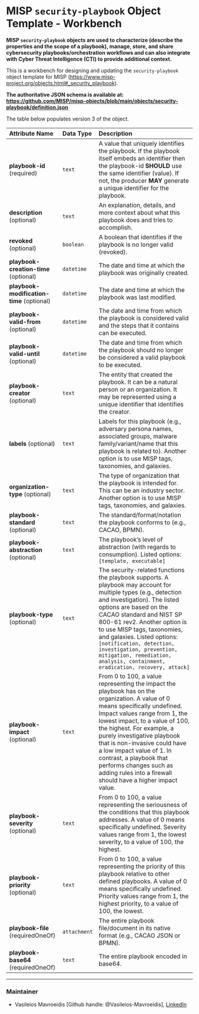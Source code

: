# MISP `security-playbook` Object Template - Workbench

**MISP `security-playbook` objects are used to characterize (describe the properties and the scope of a playbook), manage, store, and share cybersecurity playbooks/orchestration workflows and can also integrate with Cyber Threat Intelligence (CTI) to provide additional context.**

This is a workbench for designing and updating the `security-playbook` object template for MISP (https://www.misp-project.org/objects.html#_security_playbook).

**The authoritative JSON schema is available at: https://github.com/MISP/misp-objects/blob/main/objects/security-playbook/definition.json**

The table below populates version 3 of the object.

| Attribute Name | Data Type | Description |
| :--- | :--- |:--- |
| **playbook-id** (required)| `text` | A value that uniquely identifies the playbook. If the playbook itself embeds an identifier then the playbook-id **SHOULD** use the same identifier (value). If not, the producer **MAY** generate a unique identifier for the playbook. |
| **description** (optional)| `text` | An explanation, details, and more context about what this playbook does and tries to accomplish. |
| **revoked** (optional)| `boolean` | A boolean that identifies if the playbook is no longer valid (revoked). |
| **playbook-creation-time** (optional)| `datetime` | The date and time at which the playbook was originally created. |
| **playbook-modification-time** (optional)| `datetime` | The date and time at which the playbook was last modified. |
| **playbook-valid-from** (optional)| `datetime` | The date and time from which the playbook is considered valid and the steps that it contains can be executed. |
| **playbook-valid-until** (optional)| `datetime` | The date and time from which the playbook should no longer be considered a valid playbook to be executed. |
| **playbook-creator** (optional)| `text` | The entity that created the playbook. It can be a natural person or an organization. It may be represented using a unique identifier that identifies the creator. |
| **labels** (optional)| `text` | Labels for this playbook (e.g., adversary persona names, associated groups, malware family/variant/name that this playbook is related to). Another option is to use MISP tags, taxonomies, and galaxies. |
| **organization-type** (optional)| `text` | The type of organization that the playbook is intended for. This can be an industry sector. Another option is to use MISP tags, taxonomies, and galaxies.|
| **playbook-standard** (optional)| `text` | The standard/format/notation the playbook conforms to (e.g., CACAO, BPMN). |
| **playbook-abstraction** (optional)| `text` | The playbook’s level of abstraction (with regards to consumption). Listed options: `[template, executable]` |
| **playbook-type** (optional)| `text` | The security-related functions the playbook supports. A playbook may account for multiple types (e.g., detection and investigation). The listed options are based on the CACAO standard and NIST SP 800-61 rev2. Another option is to use MISP tags, taxonomies, and galaxies. Listed options: `[notification, detection, investigation, prevention, mitigation, remediation, analysis, containment, eradication, recovery, attack]` |
| **playbook-impact** (optional)| `text` | From 0 to 100, a value representing the impact the playbook has on the organization. A value of 0 means specifically undefined. Impact values range from 1, the lowest impact, to a value of 100, the highest. For example, a purely investigative playbook that is non-invasive could have a low impact value of 1. In contrast, a playbook that performs changes such as adding rules into a firewall should have a higher impact value. |
| **playbook-severity** (optional)| `text` | From 0 to 100, a value representing the seriousness of the conditions that this playbook addresses. A value of 0 means specifically undefined. Severity values range from 1, the lowest severity, to a value of 100, the highest. |
| **playbook-priority** (optional)| `text` | From 0 to 100, a value representing the priority of this playbook relative to other defined playbooks. A value of 0 means specifically undefined. Priority values range from 1, the highest priority, to a value of 100, the lowest. |
| **playbook-file** (requiredOneOf)| `attachment` | The entire playbook file/document in its native format (e.g., CACAO JSON or BPMN). |
| **playbook-base64** (requiredOneOf)| `text` | The entire playbook encoded in base64. |

---

### Maintainer 
* Vasileios Mavroeidis [Github handle: @Vasileios-Mavroeidis], [LinkedIn](https://www.linkedin.com/in/vasileiosmavroeidis)
